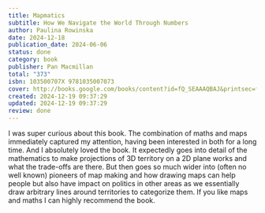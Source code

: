```yaml
---
title: Mapmatics
subtitle: How We Navigate the World Through Numbers
author: Paulina Rowinska
date: 2024-12-18
publication_date: 2024-06-06
status: done
category: book
publisher: Pan Macmillan
total: "373"
isbn: 103500707X 9781035007073
cover: http://books.google.com/books/content?id=fQ_SEAAAQBAJ&printsec=frontcover&img=1&zoom=1&edge=curl&source=gbs_api
created: 2024-12-19 09:37:29
updated: 2024-12-19 09:37:29
review: done
---
```



I was super curious about this book. The combination of maths and maps
immediately captured my attention, having been interested in both for a long
time. And I absolutely loved the book. It expectedly goes into detail of the
mathematics to make projections of 3D territory on a 2D plane works and what
the trade-offs are there. But then goes so much wider into (often no well
known) pioneers of map making and how drawing maps can help people but also
have impact on politics in other areas as we essentially draw arbitrary lines
around territories to categorize them. If you like maps and maths I can highly
recommend the book.

